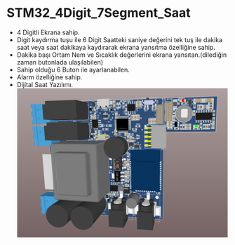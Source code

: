 # STM32_4Digit_7Segment_Saat
* 4 Digitli Ekrana sahip.
* Digit kaydırma tuşu ile 6 Digit Saatteki saniye değerini tek tuş ile dakika saat veya saat dakikaya kaydırarak ekrana yansıtma özelliğine sahip.
* Dakika başı Ortam Nem ve Sıcaklık değerlerini ekrana yansıtan.(dilediğin zaman butonlada ulaşılabilen)
* Sahip olduğu 6 Buton ile ayarlanabilen.
* Alarm özelliğine sahip.
* Dijital Saat Yazılımı.
![3DPCB](https://github.com/mesihcelik/Wireless-Security-Detector/blob/360b61a0db4df3baafbc674650a38ad9364038fd/info/3D%20PCB%20G%C3%B6r%C3%BCn%C3%BCm.PNG)
